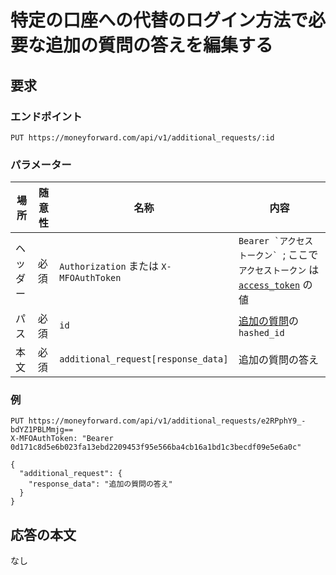 # 特定の口座への代替のログイン方法で必要な追加の質問の答えを編集する

## 要求

### エンドポイント

```
PUT https://moneyforward.com/api/v1/additional_requests/:id
```

### パラメーター

| 場所 | 随意性 | 名称 | 内容 |
| ---- | ---- | ---- | --- |
| ヘッダー | 必須 | `Authorization` または `X-MFOAuthToken` | ```Bearer `アクセストークン` ```; ここで `アクセストークン` は [`access_token`](token.md) の値 |
| パス | 必須 | `id` | [追加の質問](additional_requests_create.md)の `hashed_id` |
| 本文 | 必須 | `additional_request[response_data]` | 追加の質問の答え |

### 例

```
PUT https://moneyforward.com/api/v1/additional_requests/e2RPphY9_-bdYZ1PBLMmjg==
X-MFOAuthToken: "Bearer 0d171c8d5e6b023fa13ebd2209453f95e566ba4cb16a1bd1c3becdf09e5e6a0c"

{
  "additional_request": {
    "response_data": "追加の質問の答え"
  }
}
```

## 応答の本文

なし
